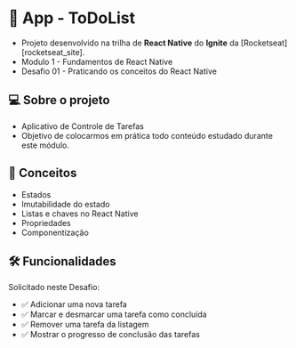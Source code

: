 # :iphone: App - ToDoList

- Projeto desenvolvido na trilha de **React Native** do **Ignite** da [Rocketseat][rocketseat_site].
- Modulo 1 - Fundamentos de React Native
- Desafio 01 - Praticando os conceitos do React Native


## :computer: Sobre o projeto

- Aplicativo de Controle de Tarefas
- Objetivo de colocarmos em prática todo conteúdo estudado durante este módulo.


## :wrench: Conceitos

- Estados
- Imutabilidade do estado
- Listas e chaves no React Native
- Propriedades
- Componentização


## 🛠 Funcionalidades

Solicitado neste Desafio:

- :white_check_mark: Adicionar uma nova tarefa
- :white_check_mark: Marcar e desmarcar uma tarefa como concluída
- :white_check_mark: Remover uma tarefa da listagem
- :white_check_mark: Mostrar o progresso de conclusão das tarefas
